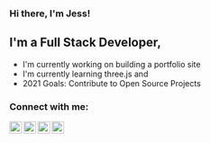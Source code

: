 ### Hi there, I'm Jess!

## I'm a Full Stack Developer,

- I'm currently working on building a portfolio site
- I'm currently learning three.js and
- 2021 Goals: Contribute to Open Source Projects

### Connect with me:

[<img align="left" alt="Jess|LinkedIn" width="22px" src="https://cdns.iconmonstr.com/wp-content/assets/preview/2012/240/iconmonstr-linkedin-3.png"/>][linkedin]

[<img align="left" alt="Jess|Facebook" width="22px" src="https://cdns.iconmonstr.com/wp-content/assets/preview/2012/240/iconmonstr-facebook-3.png"/>][facebook]

[<img align="left" alt="Jess|Instagram" width="22px" src="https://cdns.iconmonstr.com/wp-content/assets/preview/2016/240/iconmonstr-instagram-11.png"/>][instagram]

[<img align="left" alt="Jess|Twitter" width="22px" src="https://cdns.iconmonstr.com/wp-content/assets/preview/2012/96/iconmonstr-twitter-1.png"/>][twitter]

[linkedin]: https://www.linkedin.com/in/jess-edwards-429821165/
[facebook]: https://www.facebook.com/jess.edwards.71404
[instagram]: https://www.instagram.com/_jahe/
[twitter]: https://twitter.com/jah_edw

